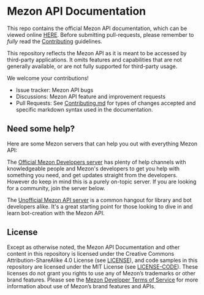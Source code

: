 # Mezon API Documentation

This repo contains the official Mezon API documentation, which can be viewed online [HERE](https://mezon.ai/developers/docs/intro). Before submitting pull-requests, please remember to _fully_ read the [Contributing](CONTRIBUTING.md) guidelines.

This repository reflects the Mezon API as it is meant to be accessed by third-party applications. It omits features and capabilities that are not generally available, or are not fully supported for third-party usage.

We welcome your contributions!

-   Issue tracker: Mezon API bugs
-   Discussions: Mezon API feature and improvement requests
-   Pull Requests: See [Contributing.md](https://github.com/nccasia/mezon-docs/blob/main/CONTRIBUTING.md) for types of changes accepted and specific markdown syntax used in the documentation.

## Need some help?

Here are some Mezon servers that can help you out with everything Mezon API:

The [Official Mezon Developers server](https://mezon.gg/mezon-developers) has plenty of help channels with knowledgeable people and Mezon's developers to get you help with something you need, and get updates straight from the developers. However do keep in mind this is a purely on-topic server. If you are looking for a community, join the server below.

The [Unofficial Mezon API server](https://mezon.gg/mezon-api) is a common hangout for library and bot developers alike. It's a great starting point for those looking to dive in and learn bot-creation with the Mezon API.

## License

Except as otherwise noted, the Mezon API Documentation and other content in this repository is licensed under the Creative Commons Attribution-ShareAlike 4.0 License (see [LICENSE](https://github.com/mezon/mezon-docs/blob/main/LICENSE)), and code samples in this repository are licensed under the MIT License (see [LICENSE-CODE](https://github.com/mezon/mezon-docs/blob/main/LICENSE-CODE)). These licenses do not grant you rights to use any of Mezon’s trademarks or other brand features. Please see the [Mezon Developer Terms of Service](https://support-dev.mezon.com/hc/articles/8562894815383-Mezon-Developer-Terms-of-Service) for more information about use of Mezon’s brand features and APIs.
